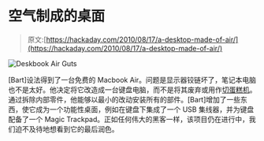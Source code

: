 # 空气制成的桌面

> 原文:[https://hackaday.com/2010/08/17/a-desktop-made-of-air/](https://hackaday.com/2010/08/17/a-desktop-made-of-air/)

![Deskbook Air Guts](../Images/57815fe0eaf74803e0b19e0a82daa2c7.png "Deskbook Air")

[Bart]设法得到了一台免费的 Macbook Air。问题是显示器铰链坏了，笔记本电脑也不是太好。他决定将它改造成一台键盘电脑，而不是将其废弃或用作[切蛋糕机](http://www.engadget.com/2008/06/01/hp-exec-cuts-birthday-cake-with-macbook-air/)。通过拆除内部零件，他能够以最小的改动安装所有的部件。[Bart]增加了一些东西，使它成为一个功能性桌面，例如在键盘下集成了一个 USB 集线器，并为键盘配备了一个 Magic Trackpad。正如任何伟大的黑客一样，该项目仍在进行中，我们迫不及待地想看到它的最后润色。